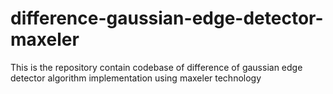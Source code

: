 # difference-gaussian-edge-detector-maxeler
This is the repository contain codebase of difference of gaussian edge detector algorithm implementation using maxeler technology

